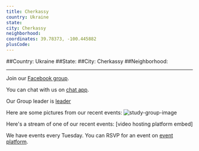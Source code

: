 ```yaml
---
title: Cherkassy
country: Ukraine
state: 
city: Cherkassy
neighborhood: 
coordinates: 39.78373, -100.445882
plusCode:
---
```


##Country: Ukraine
##State: 
##City: Cherkassy
##Neighborhood: 
*****
Join our [Facebook group](https://www.facebook.com/groups/free.code.camp.cherkassy).

You can chat with us on [chat app]().

Our Group leader is [leader]()

Here are some pictures from our recent events:
![study-group-image]()

Here's a stream of one of our recent events:
[video hosting platform embed]

We have events every Tuesday. You can RSVP for an event on [event platform]().
